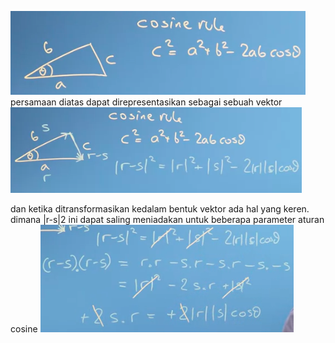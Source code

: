 ![5c29974b2f420ca00c04e7da8a769518.png](../../../../_resources/5c29974b2f420ca00c04e7da8a769518.png)
persamaan diatas dapat direpresentasikan sebagai sebuah vektor
![29c76ba43419f3c479c14593c67c5e7d.png](../../../../_resources/29c76ba43419f3c479c14593c67c5e7d.png)

dan ketika ditransformasikan kedalam bentuk vektor ada hal yang keren. dimana |r-s|2 ini dapat saling meniadakan untuk beberapa parameter aturan cosine
![017977c4512dda92e38a91e2e7da4800.png](../../../../_resources/017977c4512dda92e38a91e2e7da4800.png)
